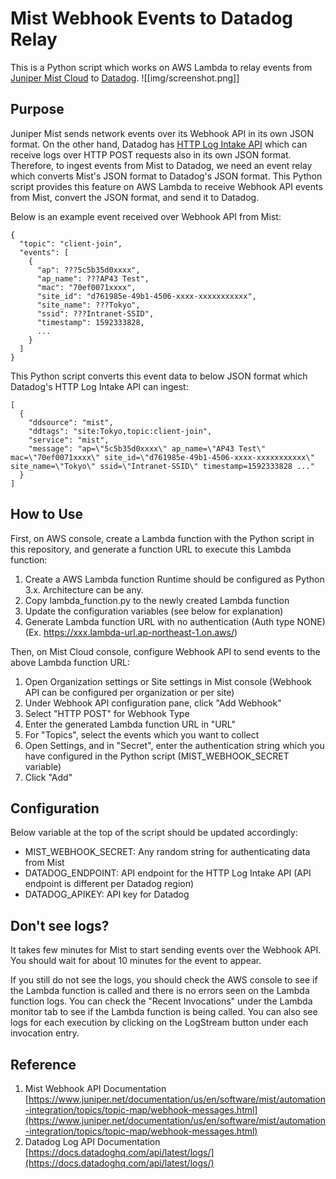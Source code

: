 # Mist Webhook Events to Datadog Relay
This is a Python script which works on AWS Lambda to relay events from [Juniper Mist Cloud](https://www.juniper.net/us/en/products/mist-ai.html) to [Datadog](https://www.datadoghq.com/). 
![[img/screenshot.png]]

## Purpose
Juniper Mist sends network events over its Webhook API in its own JSON format. On the other hand, Datadog has [HTTP Log Intake API](https://docs.datadoghq.com/api/latest/logs/) which can receive logs over HTTP POST requests also in its own JSON format. Therefore, to ingest events from Mist to Datadog, we need an event relay which converts Mist's JSON format to Datadog's JSON format. This Python script provides this feature on AWS Lambda to receive Webhook API events from Mist, convert the JSON format, and send it to Datadog.

Below is an example event received over Webhook API from Mist:
```
{
  "topic": "client-join",
  "events": [
    {
      "ap": ???5c5b35d0xxxx",
      "ap_name": ???AP43 Test",
      "mac": "70ef0071xxxx",
      "site_id": "d761985e-49b1-4506-xxxx-xxxxxxxxxxx",
      "site_name": ???Tokyo",
      "ssid": ???Intranet-SSID",
      "timestamp": 1592333828,
      ...
    }
  ]
}
```

This Python script converts this event data to below JSON format which Datadog's HTTP Log Intake API can ingest:
```
[
  {
    "ddsource": "mist",
    "ddtags": "site:Tokyo,topic:client-join",
    "service": "mist",
    "message": "ap=\"5c5b35d0xxxx\" ap_name=\"AP43 Test\" mac=\"70ef0071xxxx\" site_id=\"d761985e-49b1-4506-xxxx-xxxxxxxxxxx\" site_name=\"Tokyo\" ssid=\"Intranet-SSID\" timestamp=1592333828 ..."
  }
]
```

## How to Use
First, on AWS console, create a Lambda function with the Python script in this repository, and generate a function URL to execute this Lambda function:
1. Create a AWS Lambda function
   Runtime should be configured as Python 3.x. Architecture can be any.
2. Copy lambda_function.py to the newly created Lambda function
3. Update the configuration variables (see below for explanation)
4. Generate Lambda function URL with no authentication (Auth type NONE)
   (Ex. https://xxx.lambda-url.ap-northeast-1.on.aws/)

Then, on Mist Cloud console, configure Webhook API to send events to the above Lambda function URL:
1. Open Organization settings or Site settings in Mist console
   (Webhook API can be configured per organization or per site)
2. Under Webhook API configuration pane, click "Add Webhook"
3. Select "HTTP POST" for Webhook Type
4. Enter the generated Lambda function URL in "URL"
5. For "Topics", select the events which you want to collect
6. Open Settings, and in "Secret", enter the authentication string which you have configured in the Python script (MIST_WEBHOOK_SECRET variable)
7. Click "Add"

## Configuration 
Below variable at the top of the script should be updated accordingly:
- MIST_WEBHOOK_SECRET: Any random string for authenticating data from Mist
- DATADOG_ENDPOINT: API endpoint for the HTTP Log Intake API
  (API endpoint is different per Datadog region)
- DATADOG_APIKEY: API key for Datadog

## Don't see logs?
It takes few minutes for Mist to start sending events over the Webhook API. You should wait for about 10 minutes for the event to appear.

If you still do not see the logs, you should check the AWS console to see if the Lambda function is called and there is no errors seen on the Lambda function logs. You can check the "Recent Invocations" under the Lambda monitor tab to see if the Lambda function is being called. You can also see logs for each execution by clicking on the LogStream button under each invocation entry.

## Reference
1. Mist Webhook API Documentation
   [https://www.juniper.net/documentation/us/en/software/mist/automation-integration/topics/topic-map/webhook-messages.html](https://www.juniper.net/documentation/us/en/software/mist/automation-integration/topics/topic-map/webhook-messages.html)
2. Datadog Log API Documentation
   [https://docs.datadoghq.com/api/latest/logs/](https://docs.datadoghq.com/api/latest/logs/)
